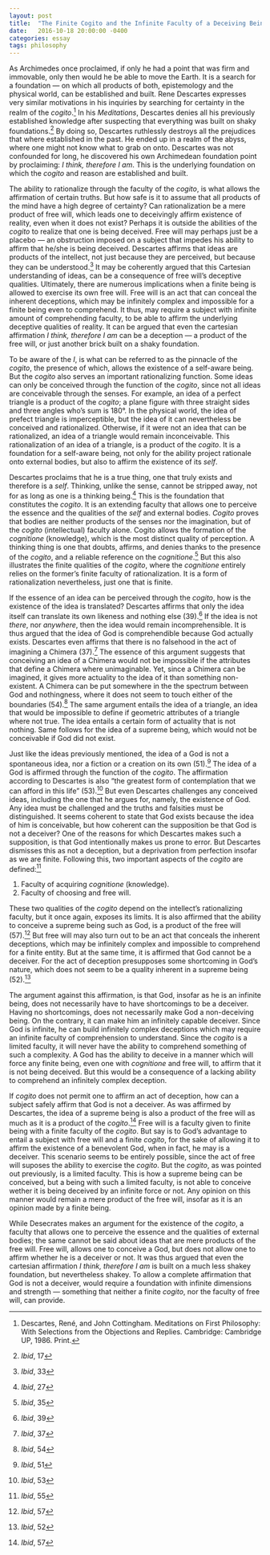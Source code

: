 ```yaml
---
layout: post
title:  "The Finite Cogito and the Infinite Faculty of a Deceiving Being"
date:   2016-10-18 20:00:00 -0400
categories: essay
tags: philosophy
---
```


As Archimedes once proclaimed, if only he had a point that was firm and immovable, only then would he be able to move the Earth. It is a search for a foundation — on which all products of both, epistemology and the physical world, can be established and built. Rene Descartes expresses very similar motivations in his inquiries by searching for certainty in the realm of the *cogito*.[^1] In his *Meditations*, Descartes denies all his previously established knowledge after suspecting that everything was built on shaky foundations.[^2] By doing so, Descartes ruthlessly destroys all the prejudices that where established in the past. He ended up in a realm of the abyss, where one might not know what to grab on onto. Descartes was not confounded for long, he discovered his own Archimedean foundation point by proclaiming: *I think, therefore I am*. This is the underlying foundation on which the *cogito* and reason are established and built.

The ability to rationalize through the faculty of the *cogito*, is what allows the affirmation of certain truths. But how safe is it to assume that all products of the mind have a high degree of certainty? Can rationalization be a mere product of free will, which leads one to deceivingly affirm existence of reality, even when it does not exist? Perhaps it is outside the abilities of the *cogito* to realize that one is being deceived. Free will may perhaps just be a placebo — an obstruction imposed on a subject that impedes his ability to affirm that he/she is being deceived. Descartes affirms that ideas are products of the intellect, not just because they are perceived, but because they can be understood.[^3] It may be coherently argued that this Cartesian understanding of ideas, can be a consequence of free will’s deceptive qualities. Ultimately, there are numerous implications when a finite being is allowed to exercise its own free will. Free will is an act that can conceal the inherent deceptions, which may be infinitely complex and impossible for a finite being even to comprehend. It thus, may require a subject with infinite amount of comprehending faculty, to be able to affirm the underlying deceptive qualities of reality. It can be argued that even the cartesian affirmation *I think, therefore I am* can be a deception — a product of the free will, or just another brick built on a shaky foundation.

To be aware of the *I*, is what can be referred to as the pinnacle of the *cogito*, the presence of which, allows the existence of a self-aware being. But the *cogito* also serves an important rationalizing function. Some ideas can only be conceived through the function of the *cogito*, since not all ideas are conceivable through the senses. For example, an idea of a perfect triangle is a product of the *cogito*; a plane figure with three straight sides and three angles who’s sum is 180°. In the physical world, the idea of prefect triangle is imperceptible, but the idea of it can nevertheless be conceived and rationalized. Otherwise, if it were not an idea that can be rationalized, an idea of a triangle would remain inconceivable. This rationalization of an idea of a triangle, is a product of the *cogito*. It is a foundation for a self-aware being, not only for the ability project rationale onto external bodies, but also to affirm the existence of its *self*.

Descartes proclaims that he is a true thing, one that truly exists and therefore is a *self*. Thinking, unlike the sense, cannot be stripped away, not for as long as one is a thinking being.[^4] This is the foundation that constitutes the *cogito*. It is an extending faculty that allows one to perceive the essence and the qualities of the *self* and external bodies. *Cogito* proves that bodies are neither products of the senses nor the imagination, but of the *cogito* (intellectual) faculty alone. Cogito allows the formation of the *cognitione* (knowledge), which is the most distinct quality of perception. A thinking thing is one that doubts, affirms, and denies thanks to the presence of the *cogito*, and a reliable reference on the *cognitione*.[^5] But this also illustrates the finite qualities of the *cogito*, where the *cognitione* entirely relies on the former’s finite faculty of rationalization. It is a form of rationalization nevertheless, just one that is finite.

If the essence of an idea can be perceived through the *cogito*,  how is the existence of the idea is translated? Descartes affirms that only the idea itself can translate its own likeness and nothing else (39).[^6] If the idea is not *there*, nor *anywhere*, then the idea would remain incomprehensible. It is thus argued that the idea of God is comprehendible because God actually exists. Descartes even affirms that there is no falsehood in the act of imagining a Chimera (37).[^7] The essence of this argument suggests that conceiving an idea of a Chimera would not be impossible if the attributes that define a Chimera where unimaginable. Yet, since a Chimera can be imagined, it gives more actuality to the idea of it than something non-existent. A Chimera can be put somewhere in the the spectrum between God and nothingness, where it does not seem to touch either of the boundaries (54).[^8] The same argument entails the idea of a triangle, an idea that would be impossible to define if geometric attributes of a triangle where not true. The idea entails a certain form of actuality that is not nothing. Same follows for the idea of a supreme being, which would not be conceivable if God did not exist.

Just like the ideas previously mentioned, the idea of a God is not a spontaneous idea, nor a fiction or a creation on its own (51).[^9] The idea of a God is affirmed through the function of the *cogito*. The affirmation according to Descartes is also “the greatest form of contemplation that we can afford in this life” (53).[^10] But even Descartes challenges any conceived ideas, including the one that he argues for, namely, the existence of God. Any idea must be challenged and the truths and falsities must be distinguished. It seems coherent to state that God exists because the idea of him is conceivable, but how coherent can the supposition be that God is not a deceiver? One of the reasons for which Descartes makes such a supposition, is that God intentionally makes us prone to error. But Descartes dismisses this as not a deception, but a deprivation from perfection insofar as we are finite. Following this, two important aspects of the *cogito* are defined:[^11]
1. Faculty of acquiring *cognitione* (knowledge).
2. Faculty of choosing and free will.

These two qualities of the *cogito* depend on the intellect’s rationalizing faculty, but it once again, exposes its limits. It is also affirmed that the ability to conceive a supreme being such as God, is a product of the free will (57).[^12] But free will may also turn out to be an act that conceals the inherent deceptions, which may be infinitely complex and impossible to comprehend for a finite entity. But at the same time, it is affirmed that God cannot be a deceiver. For the act of deception presupposes some shortcoming in God’s nature, which does not seem to be a quality inherent in a supreme being (52).[^13]

The argument against this affirmation, is that God, insofar as he is an infinite being, does not necessarily have to have shortcomings to be a deceiver. Having no shortcomings, does not necessarily make God a non-deceiving being. On the contrary, it can make him an infinitely capable deceiver. Since God is infinite, he can build infinitely complex deceptions which may require an infinite faculty of comprehension to understand. Since the *cogito* is a limited faculty, it will never have the ability to comprehend something of such a complexity. A God has the ability to deceive in a manner which will force any finite being, even one with *cognitione* and free will, to affirm that it is not being deceived. But this would be a consequence of a lacking ability to comprehend an infinitely complex deception.

If *cogito* does not permit one to affirm an act of deception, how can a subject safely affirm that God is not a deceiver. As was affirmed by Descartes, the idea of a supreme being is also a product of the free will as much as it is a product of the *cogito*.[^14] Free will is a faculty given to finite being with a finite faculty of the *cogito*. But say is to God’s advantage to entail a subject with free will and a finite *cogito*, for the sake of allowing it to affirm the existence of a benevolent God, when in fact, he may is a deceiver. This scenario seems to be entirely possible, since the act of free will suposes the ability to exercise the *cogito*. But the *cogito*, as was pointed out previously, is a limited faculty. This is how a supreme being can be conceived, but a being with such a limited faculty, is not able to conceive wether it is being deceived by an infinite force or not. Any opinion on this manner would remain a mere product of the free will, insofar as it is an opinion made by a finite being.

While Desecrates makes an argument for the existence of the *cogito*, a faculty that allows one to perceive the essence and the qualities of external bodies; the same cannot be said about ideas that are mere products of the free will. Free will, allows one to conceive a God, but does not allow one to affirm whether he is a deceiver or not. It was thus argued that even the cartesian affirmation *I think, therefore I am* is built on a much less shakey foundation, but nevertheless shakey. To allow a complete affirmation that God is not a deceiver, would require a foundation with infinite dimensions and strength — something that neither a finite *cogito*, nor the faculty of free will, can provide.

[^1]: Descartes, René, and John Cottingham. Meditations on First Philosophy: With Selections from the Objections and Replies. Cambridge: Cambridge UP, 1986. Print.
[^2]: *Ibid*, 17
[^3]: *Ibid*, 33
[^4]: *Ibid*, 27
[^5]: *Ibid*, 35
[^6]: *Ibid*, 39
[^7]: *Ibid*, 37
[^8]: *Ibid*, 54
[^9]: *Ibid*, 51
[^10]: *Ibid*, 53
[^11]: *Ibid*, 55
[^12]: *Ibid*, 57
[^13]: *Ibid*, 52
[^14]: *Ibid*, 57
